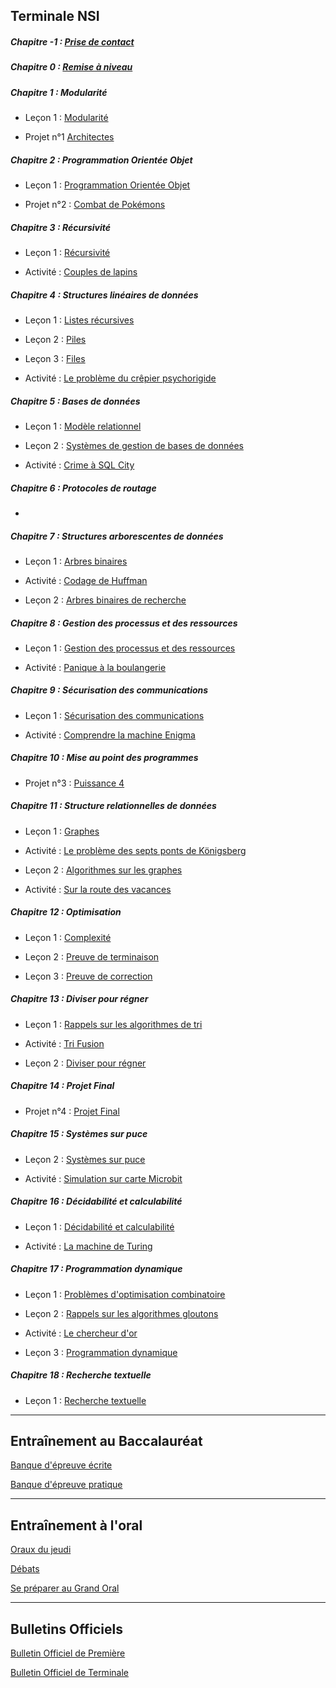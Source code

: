 
## Terminale NSI

##### Chapitre -1 : [Prise de contact](./Compléments/Prise_de_contact/Prise_de_contact.md)

##### Chapitre 0 : [Remise à niveau](./Compléments/Remise_à_niveau/Remise_à_niveau.md)

##### Chapitre 1 : Modularité

- Leçon 1 : [Modularité](./Langages_et_programmation/Modularité/Modularité.md)

- Projet n°1 [Architectes](./Langages_et_programmation/Modularité/Projet_architectes.md)

##### Chapitre 2 : Programmation Orientée Objet

- Leçon 1 : [Programmation Orientée Objet](./Structures_de_données/Programmation_orientée_objet/Programmation_orientée_objet.md)

- Projet n°2 : [Combat de Pokémons](./Structures_de_données/Programmation_orientée_objet/Projet_combat_de_pokémons.md)

##### Chapitre 3 : Récursivité

- Leçon 1 : [Récursivité](./Langages_et_programmation/Récursivité/Récursivité.md)

- Activité : [Couples de lapins](./Langages_et_programmation/Récursivité/Activité_couples_de_lapins.md)

##### Chapitre 4 : Structures linéaires de données

- Leçon 1 : [Listes récursives](./Structures_de_données/Structures_linéaires_de_données/Listes_récursives.md)

- Leçon 2 : [Piles](./Structures_de_données/Structures_linéaires_de_données/Piles.md)

- Leçon 3 : [Files](./Structures_de_données/Structures_linéaires_de_données/Files.md)

- Activité : [Le problème du crêpier psychorigide](./Structures_de_données/Structures_linéaires_de_données/Activité_problème_du_crêpier_psychorigide.md)

##### Chapitre 5 : Bases de données

- Leçon 1 : [Modèle relationnel](./Bases_de_données/Modèle_relationnel.md)

- Leçon 2 : [Systèmes de gestion de bases de données](./Bases_de_données/Systèmes_de_gestion_de_bases_de_données_relationnelles.md)

- Activité : [Crime à SQL City](./Bases_de_données/Activité_crime_à_SQL_City.md)

##### Chapitre 6 : Protocoles de routage

-

##### Chapitre 7 : Structures arborescentes de données

- Leçon 1 : [Arbres binaires](./Structures_de_données/Structures_arborescentes_de_données/Arbres_binaires.md)

- Activité : [Codage de Huffman](./Structures_de_données/Structures_arborescentes_de_données/Activité_codage_de_huffman.md)

- Leçon 2 : [Arbres binaires de recherche](./Structures_de_données/Structures_arborescentes_de_données/Arbres_binaires_de_recherche.md)

##### Chapitre 8 : Gestion des processus et des ressources

- Leçon 1 : [Gestion des processus et des ressources](./Architecture_des_machines/Gestion_des_processus_et_des_ressources/Gestion_des_processus_et_des_ressources.md)

- Activité : [Panique à la boulangerie](./Architecture_des_machines/Gestion_des_processus_et_des_ressources/Activité_panique_à_la_boulangerie.md)

##### Chapitre 9 : Sécurisation des communications

- Leçon 1 : [Sécurisation des communications](./Principe_des_réseaux/Sécurisation_des_communications/Sécurisation_des_communications.md)

- Activité : [Comprendre la machine Enigma](./Principe_des_réseaux/Sécurisation_des_communications/Activité_comprendre_la_machine_enigma.md)

##### Chapitre 10 : Mise au point des programmes

- Projet n°3 : [Puissance 4](./Langages_et_programmation/Mise_au_point_des_programmes/Projet_puissance_4.md)

##### Chapitre 11 : Structure relationnelles de données

- Leçon 1 : [Graphes](./Structures_de_données/Structures_relationnelles_de_données/Graphes.md)

- Activité : [Le problème des septs ponts de Königsberg](./Structures_de_données/Structures_relationnelles_de_données/Activité_problème_des_sept_ponts_de_Königsberg.md)

- Leçon 2 : [Algorithmes sur les graphes](./Structures_de_données/Structures_relationnelles_de_données/Algorithmes_sur_les_graphes.md)

- Activité : [Sur la route des vacances](./Structures_de_données/Structures_relationnelles_de_données/Activité_sur_la_route_des_vacances.md)

##### Chapitre 12 : Optimisation

- Leçon 1 : [Complexité](./Langages_et_programmation/Optimisation/Complexité.md)

- Leçon 2 : [Preuve de terminaison](./Langages_et_programmation/Optimisation/Preuve_de_terminaison.md)

- Leçon 3 : [Preuve de correction](./Langages_et_programmation/Optimisation/Preuve_de_correction.md)

##### Chapitre 13 : Diviser pour régner

- Leçon 1 : [Rappels sur les algorithmes de tri](./Algorithmique/Diviser_pour_régner/Rappels_sur_les_algorithmes_de_tri.md)

- Activité : [Tri Fusion](./Algorithmique/Diviser_pour_régner/Activité_tri_fusion.md)

- Leçon 2 : [Diviser pour régner](./Algorithmique/Diviser_pour_régner/Diviser_pour_régner.md)

##### Chapitre 14 : Projet Final

- Projet n°4 : [Projet Final](./Projet_final/Projet_final.md)

##### Chapitre 15 : Systèmes sur puce

- Leçon 2 : [Systèmes sur puce](./Architecture_des_machines/Systèmes_sur_puce/Systèmes_sur_puce.md)

- Activité : [Simulation sur carte Microbit](./Architecture_des_machines/Systèmes_sur_puce/Activité_simulation_sur_carte_microbit.md)

##### Chapitre 16 : Décidabilité et calculabilité

- Leçon 1 : [Décidabilité et calculabilité](./Langages_et_programmation/Décidabilité_et_calculabilité/Décidabilité_et_calculabilité.md)

- Activité : [La machine de Turing](./Langages_et_programmation/Décidabilité_et_calculabilité/Activité_la_machine_de_turing.md)

##### Chapitre 17 : Programmation dynamique

- Leçon 1 : [Problèmes d'optimisation combinatoire](./Algorithmique/Programmation_dynamique/Problèmes_d_optimisation_combinatoire.md)

- Leçon 2 : [Rappels sur les algorithmes gloutons](./Algorithmique/Programmation_dynamique/Rappels_sur_les_algorithmes_gloutons.md)

- Activité : [Le chercheur d'or](./Algorithmique/Programmation_dynamique/Activité_le_chercheur_d_or.md)

- Leçon 3 : [Programmation dynamique](./Algorithmique/Programmation_dynamique/Programmation_dynamique.md)

##### Chapitre 18 : Recherche textuelle

- Leçon 1 : [Recherche textuelle](./Algorithmique/Recherche_textuelle/Recherche_textuelle.md)

______________________

## Entraînement au Baccalauréat

[Banque d'épreuve écrite](https://pixees.fr/informatiquelycee/term/#suj_bac)

[Banque d'épreuve pratique](https://pixees.fr/informatiquelycee/term/#ep_prat)

______________________

## Entraînement à l'oral

[Oraux du jeudi](./Compléments/Entraînement_à_l_oral/Oraux_du_jeudi/Oraux_du_jeudi.md)

[Débats](./Compléments/Entraînement_à_l_oral/Débats/Débats.md)

[Se préparer au Grand Oral](./Compléments/Grand_oral/Se_préparer_au_grand_oral.md)

______________________

## Bulletins Officiels

[Bulletin Officiel de Première](./Compléments/Bulletins_officiels/bo_première.pdf)

[Bulletin Officiel de Terminale](./Compléments/Bulletins_officiels/bo_terminale.pdf)
